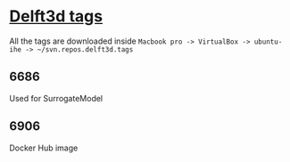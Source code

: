 # [Delft3d tags](svn.oss.deltares.nl/repos/delft3d/tags)

All the tags are downloaded inside `Macbook pro -> VirtualBox -> ubuntu-ihe -> ~/svn.repos.delft3d.tags`

## 6686

Used for SurrogateModel

## 6906

Docker Hub image

